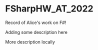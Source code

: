 # FSharpHW_AT_2022
Record of Alice's work on F#! 

Adding some description here

More description locally
